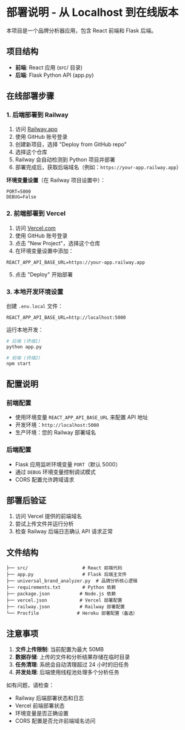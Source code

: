 # 部署说明 - 从 Localhost 到在线版本

本项目是一个品牌分析器应用，包含 React 前端和 Flask 后端。

## 项目结构
- **前端**: React 应用 (src/ 目录)
- **后端**: Flask Python API (app.py)

## 在线部署步骤

### 1. 后端部署到 Railway

1. 访问 [Railway.app](https://railway.app)
2. 使用 GitHub 账号登录
3. 创建新项目，选择 "Deploy from GitHub repo"
4. 选择这个仓库
5. Railway 会自动检测到 Python 项目并部署
6. 部署完成后，获取后端域名（例如：`https://your-app.railway.app`）

**环境变量设置**（在 Railway 项目设置中）：
```
PORT=5000
DEBUG=False
```

### 2. 前端部署到 Vercel

1. 访问 [Vercel.com](https://vercel.com)
2. 使用 GitHub 账号登录
3. 点击 "New Project"，选择这个仓库
4. 在环境变量设置中添加：
```
REACT_APP_API_BASE_URL=https://your-app.railway.app
```
5. 点击 "Deploy" 开始部署

### 3. 本地开发环境设置

创建 `.env.local` 文件：
```
REACT_APP_API_BASE_URL=http://localhost:5000
```

运行本地开发：
```bash
# 后端 (终端1)
python app.py

# 前端 (终端2)
npm start
```

## 配置说明

### 前端配置
- 使用环境变量 `REACT_APP_API_BASE_URL` 来配置 API 地址
- 开发环境：`http://localhost:5000`
- 生产环境：您的 Railway 部署域名

### 后端配置
- Flask 应用监听环境变量 `PORT`（默认 5000）
- 通过 `DEBUG` 环境变量控制调试模式
- CORS 配置允许跨域请求

## 部署后验证

1. 访问 Vercel 提供的前端域名
2. 尝试上传文件并运行分析
3. 检查 Railway 后端日志确认 API 请求正常

## 文件结构
```
├── src/                    # React 前端代码
├── app.py                  # Flask 后端主文件
├── universal_brand_analyzer.py  # 品牌分析核心逻辑
├── requirements.txt        # Python 依赖
├── package.json           # Node.js 依赖
├── vercel.json            # Vercel 部署配置
├── railway.json           # Railway 部署配置
└── Procfile              # Heroku 部署配置（备选）
```

## 注意事项

1. **文件上传限制**: 当前配置为最大 50MB
2. **数据存储**: 上传的文件和分析结果存储在临时目录
3. **任务清理**: 系统会自动清理超过 24 小时的旧任务
4. **并发处理**: 后端使用线程池处理多个分析任务

如有问题，请检查：
- Railway 后端部署状态和日志
- Vercel 前端部署状态
- 环境变量是否正确设置
- CORS 配置是否允许前端域名访问 